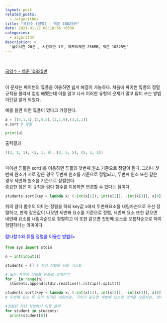 ```yaml
---
layout: post
related_posts:
  - /algorithm/
title: "국영수 (정렬) - 백준 10825번"
date: 2021-01-27 08:18:36 +0530
categories:
  - algorithm
description: >
  '풀이시간 20분 , 시간제한 1초, 메모리제한 256MB, 백준 10825번'
---
```


<br>

[국영수 - 백준 10825번][baek10825]

<br>
이 문제는 파이썬의 튜플을 이용하면 쉽게 해결이 가능하다. 처음에 파이썬 튜플의 정렬 규칙을 몰라서 엄청 헤맸는데 이를 알고 나서 이러한 유형의 문제가 많고 많이 쓰는 방법이란걸 알게 되었다.
<br>

예를 들면 이런 튜플이 있다고 가정한다.<br>

```python
a = [(5,1,5),(3,5,5),(3,1,9),(3,1,1)]
a.sort # 정렬

print(a)
```

출력결과

```python
[(3, 1, 1), (3, 1, 9), (3, 5, 5), (5, 1, 5)]
```

<br>
파이썬 튜플은 sort()를 이용하면 튜플의 첫번째 원소 기준으로 정렬이 된다. 그러나 첫번째 원소가 서로 같은 경우 두번째 원소를 기준으로 정렬되고, 두번째 원소 또한 같은 경우 세번째 원소를 기준으로 정렬한다.<br>
중요한 점은 이 규칙을 람다 함수를 이용하면 변경할 수 있다는 점이다.<br>

```python
students.sort(key = lambda x: (-int(x[1]), int(x[2]), -int(x[3]), x[0]))
```

위의 람다 함수의 의미는 정렬을 하되 key값 x에서 두번째요소를 내림차순으로 우선 정렬하고, 만약 같은값이 나오면 세번째 요소를 기준으로 정렬, 세번째 요소 또한 같으면 네번째 요소를 내림차순으로 정렬하고 이 또한 같으면 첫번째 요소를 오름차순으로 하여 정렬하라는 의미이다.<br><br>
<span style="color:blue; font-sise:20px">람다함수와 튜플 정렬을 이용한 방법👍</span>

```python
from sys import stdin

n = int(input())

students = [] # 학생 정보를 담을 리스트

# 모든 학생의 정보를 튜플로 입력받기
for _ in range(n):
  students.append(stdin.readline().rstrip().split())

students.sort(key = lambda x: (-int(x[1]), int(x[2]), -int(x[3]), x[0]))
# 두번째 요소 즉 국어 성적은 내림차순, 국어가 같으면 세번째 요소인 영어를 오름차순, 영어도 같으면 수학을 내림차순으로, 수학 또한 같으면 이름을 오름차순으로 구현한 것이다.

#정렬된 학생 정보에서 이름 출력
for student in students:
  print(student[0])
```

[baek10825]: https://www.acmicpc.net/problem/10825

